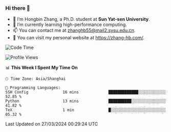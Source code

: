 ### Hi there 👋

- 🔭 I’m Hongbin Zhang, a Ph.D. student at **Sun Yat-sen University**.
- 🌱 I’m currently learning high-performance computing.
- 📫 You can contact me at zhanghb55@mail2.sysu.edu.cn.
- 👀 You can visit my personal website at https://zhang-hb.com/.

<!--START_SECTION:waka-->
![Code Time](http://img.shields.io/badge/Code%20Time-310%20hrs%2040%20mins-blue)

![Profile Views](http://img.shields.io/badge/Profile%20Views-0-blue)

📊 **This Week I Spent My Time On** 

```text
🕑︎ Time Zone: Asia/Shanghai

💬 Programming Languages: 
SSH Config               16 mins             █████████████░░░░░░░░░░░░   52.85 % 
Python                   13 mins             ██████████░░░░░░░░░░░░░░░   41.82 % 
TeX                      1 min               █░░░░░░░░░░░░░░░░░░░░░░░░   05.32 % 
```


 Last Updated on 27/03/2024 00:29:24 UTC
<!--END_SECTION:waka-->
